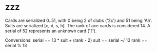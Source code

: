 # zzz

Cards are serialized 0..51, with 0 being 2 of clubs ('2c') and 51 being 'Ah'.
Suits are serialized [c, d, s, h].
The rank of ace cards is considered 14.
A serial of 52 represents an unknown card ('?').

Conversions:
serial == 13 * suit + (rank - 2)
suit == serial ~/ 13
rank == serial % 13